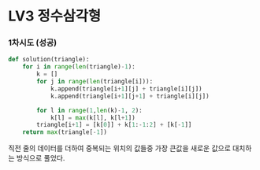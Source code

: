 # LV3 정수삼각형

### 1차시도 (성공)
```py
def solution(triangle):
    for i in range(len(triangle)-1):
        k = []
        for j in range(len(triangle[i])):
            k.append(triangle[i+1][j] + triangle[i][j])
            k.append(triangle[i+1][j+1] + triangle[i][j])

        for l in range(1,len(k)-1, 2):
            k[l] = max(k[l], k[l+1])
        triangle[i+1] = [k[0]] + k[1:-1:2] + [k[-1]]    
    return max(triangle[-1])
```
직전 줄의 데이터를 더하여 중복되는 위치의 값들중 가장 큰값을 새로운 값으로 대치하는 방식으로 풀었다.

